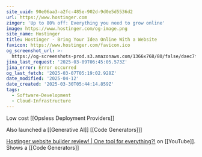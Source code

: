 ```yaml
---
site_uuid: 90e06aa3-a2fc-485e-902d-9d0e5d5536d2
url: https://www.hostinger.com
zinger: 'Up to 80% off: Everything you need to grow online'
image: https://www.hostinger.com/og-image.png
site_name: Hostinger
title: Hostinger - Bring Your Idea Online With a Website
favicon: https://www.hostinger.com/favicon.ico
og_screenshot_url: >-
  https://og-screenshots-prod.s3.amazonaws.com/1366x768/80/false/daec7f23677c5fcf685596546919bd5741dea55b32145ccd76da39fb26cad04a.jpeg
jina_last_request: '2025-03-09T06:45:05.573Z'
jina_error: Error occurred
og_last_fetch: '2025-03-07T05:19:02.928Z'
date_modified: '2025-04-12'
date_created: '2025-03-30T05:44:14.859Z'
tags:
  - Software-Development
  - Cloud-Infrastructure
---
```































Low cost [[Opsless Deployment Providers]]

Also launched a [[Generative AI]] [[Code Generators]]]

[Hostinger website builder review! | One tool for everything?!](https://youtu.be/XgqF-I390_w?si=aLem07Yb-YcAZYrt) on [[YouTube]].  Shows a [[Code Generators]]





